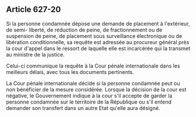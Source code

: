 Article 627-20
----
Si la personne condamnée dépose une demande de placement à l'extérieur, de semi-
liberté, de réduction de peine, de fractionnement ou de suspension de peine, de
placement sous surveillance électronique ou de libération conditionnelle, sa
requête est adressée au procureur général près la cour d'appel dans le ressort
de laquelle elle est incarcérée qui la transmet au ministre de la justice.

Celui-ci communique la requête à la Cour pénale internationale dans les
meilleurs délais, avec tous les documents pertinents.

La Cour pénale internationale décide si la personne condamnée peut ou non
bénéficier de la mesure considérée. Lorsque la décision de la cour est négative,
le Gouvernement indique à la cour s'il accepte de garder la personne condamnée
sur le territoire de la République ou s'il entend demander son transfert dans un
autre Etat qu'elle aura désigné.
